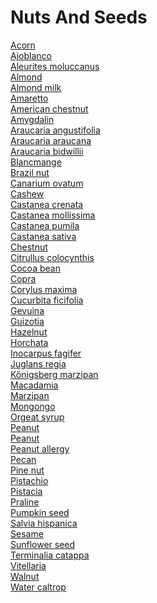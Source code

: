 # Nuts And Seeds
[Acorn](https://en.wikipedia.org/wiki/Acorn)<br>
[Ajoblanco](https://en.wikipedia.org/wiki/Ajoblanco)<br>
[Aleurites moluccanus](https://en.wikipedia.org/wiki/Aleurites_moluccanus)<br>
[Almond](https://en.wikipedia.org/wiki/Almond)<br>
[Almond milk](https://en.wikipedia.org/wiki/Almond_milk)<br>
[Amaretto](https://en.wikipedia.org/wiki/Amaretto)<br>
[American chestnut](https://en.wikipedia.org/wiki/American_chestnut)<br>
[Amygdalin](https://en.wikipedia.org/wiki/Amygdalin)<br>
[Araucaria angustifolia](https://en.wikipedia.org/wiki/Araucaria_angustifolia)<br>
[Araucaria araucana](https://en.wikipedia.org/wiki/Araucaria_araucana)<br>
[Araucaria bidwillii](https://en.wikipedia.org/wiki/Araucaria_bidwillii)<br>
[Blancmange](https://en.wikipedia.org/wiki/Blancmange)<br>
[Brazil nut](https://en.wikipedia.org/wiki/Brazil_nut)<br>
[Canarium ovatum](https://en.wikipedia.org/wiki/Canarium_ovatum)<br>
[Cashew](https://en.wikipedia.org/wiki/Cashew)<br>
[Castanea crenata](https://en.wikipedia.org/wiki/Castanea_crenata)<br>
[Castanea mollissima](https://en.wikipedia.org/wiki/Castanea_mollissima)<br>
[Castanea pumila](https://en.wikipedia.org/wiki/Castanea_pumila)<br>
[Castanea sativa](https://en.wikipedia.org/wiki/Castanea_sativa)<br>
[Chestnut](https://en.wikipedia.org/wiki/Chestnut)<br>
[Citrullus colocynthis](https://en.wikipedia.org/wiki/Citrullus_colocynthis)<br>
[Cocoa bean](https://en.wikipedia.org/wiki/Cocoa_bean)<br>
[Copra](https://en.wikipedia.org/wiki/Copra)<br>
[Corylus maxima](https://en.wikipedia.org/wiki/Corylus_maxima)<br>
[Cucurbita ficifolia](https://en.wikipedia.org/wiki/Cucurbita_ficifolia)<br>
[Gevuina](https://en.wikipedia.org/wiki/Gevuina)<br>
[Guizotia](https://en.wikipedia.org/wiki/Guizotia)<br>
[Hazelnut](https://en.wikipedia.org/wiki/Hazelnut)<br>
[Horchata](https://en.wikipedia.org/wiki/Horchata)<br>
[Inocarpus fagifer](https://en.wikipedia.org/wiki/Inocarpus_fagifer)<br>
[Juglans regia](https://en.wikipedia.org/wiki/Juglans_regia)<br>
[Königsberg marzipan](https://en.wikipedia.org/wiki/K%C3%B6nigsberg_marzipan)<br>
[Macadamia](https://en.wikipedia.org/wiki/Macadamia)<br>
[Marzipan](https://en.wikipedia.org/wiki/Marzipan)<br>
[Mongongo](https://en.wikipedia.org/wiki/Mongongo)<br>
[Orgeat syrup](https://en.wikipedia.org/wiki/Orgeat_syrup)<br>
[Peanut](https://en.wikipedia.org/wiki/Peanut)<br>
[Peanut](https://en.wikipedia.org/wiki/Peanut)<br>
[Peanut allergy](https://en.wikipedia.org/wiki/Peanut_allergy)<br>
[Pecan](https://en.wikipedia.org/wiki/Pecan)<br>
[Pine nut](https://en.wikipedia.org/wiki/Pine_nut)<br>
[Pistachio](https://en.wikipedia.org/wiki/Pistachio)<br>
[Pistacia](https://en.wikipedia.org/wiki/Pistacia)<br>
[Praline](https://en.wikipedia.org/wiki/Praline)<br>
[Pumpkin seed](https://en.wikipedia.org/wiki/Pumpkin_seed)<br>
[Salvia hispanica](https://en.wikipedia.org/wiki/Salvia_hispanica)<br>
[Sesame](https://en.wikipedia.org/wiki/Sesame)<br>
[Sunflower seed](https://en.wikipedia.org/wiki/Sunflower_seed)<br>
[Terminalia catappa](https://en.wikipedia.org/wiki/Terminalia_catappa)<br>
[Vitellaria](https://en.wikipedia.org/wiki/Vitellaria)<br>
[Walnut](https://en.wikipedia.org/wiki/Walnut)<br>
[Water caltrop](https://en.wikipedia.org/wiki/Water_caltrop)<br>
